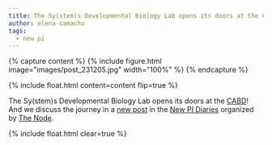 ```yaml
---
title: The Sy(stem)s Developmental Biology Lab opens its doors at the CABD
author: elena-camacho
tags:
  - new pi
---
```


{% capture content %}
{% include figure.html image="images/post_231205.jpg" width="100%" %}
{% endcapture %}

{%
  include float.html
  content=content
  flip=true
%}

The Sy(stem)s Developmental Biology Lab opens its doors at the [CABD](https://www.cabd.es/en/)! And we discuss the journey in a [new post](https://thenode.biologists.com/a-homeward-bound-scientist-setting-up-a-stem-cell-research-lab-in-seville/careers/) in the [New PI Diaries](https://thenode.biologists.com/new-pi-diaries/) organized by [The Node](https://thenode.biologists.com/).

{% include float.html clear=true %}



